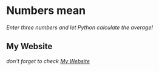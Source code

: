 # Numbers mean

*Enter three numbers and let Python calculate the average!*

## My Website

*don't forget to check [My Website](https://mortezashoeibi.github.io)*
